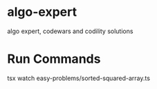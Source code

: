 # algo-expert

algo expert, codewars and codility solutions

# Run Commands

<!-- run using hot reload for ts solutions -->

tsx watch easy-problems/sorted-squared-array.ts
